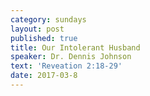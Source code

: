 ```yaml
---
category: sundays
layout: post
published: true
title: Our Intolerant Husband
speaker: Dr. Dennis Johnson
text: 'Reveation 2:18-29'
date: 2017-03-8
---
```


